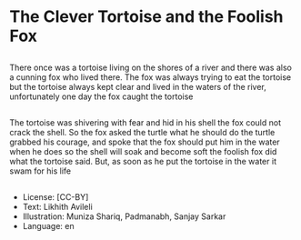 # The Clever Tortoise and the Foolish Fox

##
There once was a tortoise living on the shores of a river and there was also a cunning fox who lived there. The fox was always trying to eat the tortoise but the tortoise always kept clear and lived in the waters of the river, unfortunately one day the fox caught the tortoise

##
The tortoise was shivering with fear and hid in his shell the fox could not crack the shell. So the fox asked the turtle what he should do the turtle grabbed his courage, and spoke that the fox should put him in the water when he does so the shell will soak and become soft the foolish fox did what the tortoise said. But, as soon as he put the tortoise in the water it swam for his life

##
* License: [CC-BY]
* Text: Likhith Avileli
* Illustration: Muniza Shariq, Padmanabh, Sanjay Sarkar
* Language: en
